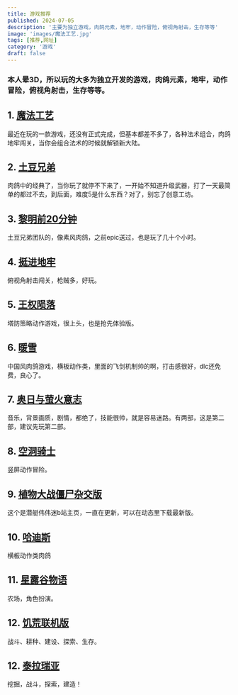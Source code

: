 ```yaml
---
title: 游戏推荐
published: 2024-07-05
description: '主要为独立游戏，肉鸽元素，地牢，动作冒险，俯视角射击，生存等等'
image: 'images/魔法工艺.jpg'
tags: [推荐,网址]
category: '游戏'
draft: false 
---
```


### 本人晕3D，所以玩的大多为独立开发的游戏，肉鸽元素，地牢，动作冒险，俯视角射击，生存等等。

## 1. <a href="https://store.steampowered.com/app/2103140/_Magicraft/" target="_blank" rel="noopener noreferrer">魔法工艺</a>
最近在玩的一款游戏，还没有正式完成，但基本都差不多了，各种法术组合，肉鸽地牢闯关，当你会组合法术的时候就解锁新大陆。

## 2. <a href="https://store.steampowered.com/app/1942280/Brotato/" target="_blank" rel="noopener noreferrer">土豆兄弟</a>
肉鸽中的经典了，当你玩了就停不下来了，一开始不知道升级武器，打了一天最简单的都过不去，到后面，难度5是什么东西？对了，别忘了创意工坊。

## 3. <a href="https://store.steampowered.com/app/1966900/20/" target="_blank" rel="noopener noreferrer">黎明前20分钟</a>
土豆兄弟团队的，像素风肉鸽，之前epic送过，也是玩了几十个小时。

## 4. <a href="https://store.steampowered.com/app/311690/_/" target="_blank" rel="noopener noreferrer">挺进地牢</a>
俯视角射击闯关，枪贼多，好玩。

## 5. <a href="https://store.steampowered.com/app/2239150/Thronefall/" target="_blank" rel="noopener noreferrer">王权陨落</a>
塔防策略动作游戏，很上头，也是抢先体验版。

## 6. <a href="https://store.steampowered.com/app/1296830/_Warm_Snow/" target="_blank" rel="noopener noreferrer">暖雪</a>
中国风肉鸽游戏，横板动作类，里面的飞剑机制帅的啊，打击感很好，dlc还免费，良心了。

## 7. <a href="https://store.steampowered.com/app/261570/" target="_blank" rel="noopener noreferrer">奥日与萤火意志</a>
音乐，背景画质，剧情，都绝了，技能很帅，就是容易迷路。有两部，这是第二部，建议先玩第二部。

## 8. <a href="https://store.steampowered.com/app/367520/" target="_blank" rel="noopener noreferrer">空洞骑士</a>
竖屏动作冒险。

## 9. <a href="https://space.bilibili.com/97213827/dynamic" target="_blank" rel="noopener noreferrer">植物大战僵尸杂交版</a>
这个是潜艇伟伟迷b站主页，一直在更新，可以在动态里下载最新版。

## 10. <a href="https://store.steampowered.com/app/1145360/Hades/" target="_blank" rel="noopener noreferrer">哈迪斯</a>
横板动作类肉鸽

## 11. <a href="https://store.steampowered.com/app/413150/" target="_blank" rel="noopener noreferrer">星露谷物语</a>
农场，角色扮演。

## 12. <a href="https://store.steampowered.com/app/322330/" target="_blank" rel="noopener noreferrer">饥荒联机版</a>
战斗、耕种、建设、探索、生存。

## 12. <a href="https://store.steampowered.com/app/105600/Terraria/" target="_blank" rel="noopener noreferrer">泰拉瑞亚</a>
挖掘，战斗，探索，建造！